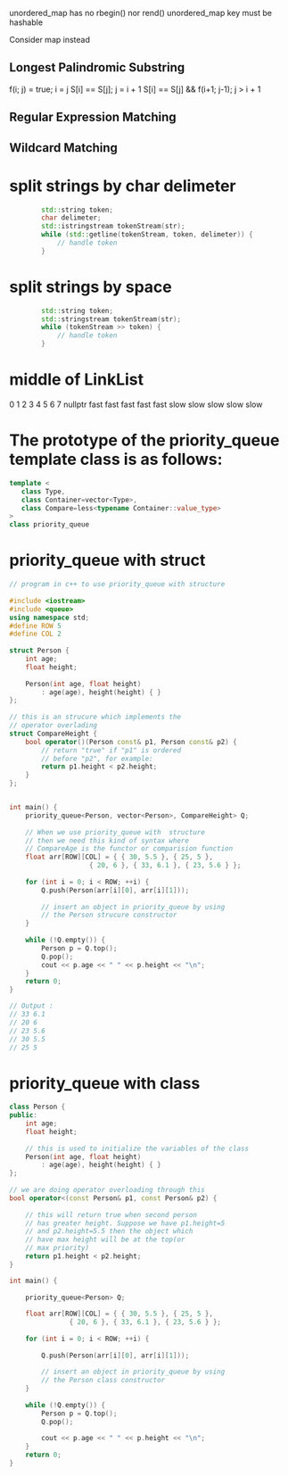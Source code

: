 unordered_map has no rbegin() nor rend()
unordered_map key must be hashable

Consider map instead



## Longest Palindromic Substring
f(i; j) =   true; i = j
            S[i] == S[j]; j = i + 1
            S[i] == S[j] && f(i+1; j-1); j > i + 1
    
## Regular Expression Matching

## Wildcard Matching

# split strings by char delimeter

```cpp
        std::string token;
        char delimeter;
        std::istringstream tokenStream(str);
        while (std::getline(tokenStream, token, delimeter)) {
            // handle token
        }
```


# split strings by space
```cpp
        std::string token;
        std::stringstream tokenStream(str);
        while (tokenStream >> token) {
            // handle token
        }
```

# middle of LinkList

0       1       2       3       4       5       6       7   nullptr
fast            fast            fast            fast        fast 
slow    slow    slow    slow    slow   



# The prototype of the priority_queue template class is as follows:

```cpp
template <
   class Type, 
   class Container=vector<Type>,
   class Compare=less<typename Container::value_type> 
>
class priority_queue
```

# priority_queue with struct
```cpp
// program in c++ to use priority_queue with structure 
  
#include <iostream> 
#include <queue> 
using namespace std; 
#define ROW 5 
#define COL 2 
  
struct Person { 
    int age; 
    float height; 
    
    Person(int age, float height)
        : age(age), height(height) { } 
}; 
  
// this is an strucure which implements the 
// operator overlading 
struct CompareHeight { 
    bool operator()(Person const& p1, Person const& p2) { 
        // return "true" if "p1" is ordered  
        // before "p2", for example: 
        return p1.height < p2.height; 
    } 
}; 


int main() { 
    priority_queue<Person, vector<Person>, CompareHeight> Q; 
  
    // When we use priority_queue with  structure 
    // then we need this kind of syntax where 
    // CompareAge is the functor or comparision function 
    float arr[ROW][COL] = { { 30, 5.5 }, { 25, 5 },  
                    { 20, 6 }, { 33, 6.1 }, { 23, 5.6 } }; 
  
    for (int i = 0; i < ROW; ++i) { 
        Q.push(Person(arr[i][0], arr[i][1])); 
  
        // insert an object in priority_queue by using 
        // the Person strucure constructor 
    } 
  
    while (!Q.empty()) { 
        Person p = Q.top(); 
        Q.pop(); 
        cout << p.age << " " << p.height << "\n"; 
    } 
    return 0; 
} 

// Output :
// 33 6.1
// 20 6
// 23 5.6
// 30 5.5
// 25 5

```


# priority_queue with class

```cpp
class Person { 
public: 
    int age; 
    float height; 
  
    // this is used to initialize the variables of the class 
    Person(int age, float height) 
        : age(age), height(height) { } 
}; 
  
// we are doing operator overloading through this 
bool operator<(const Person& p1, const Person& p2) { 
  
    // this will return true when second person  
    // has greater height. Suppose we have p1.height=5  
    // and p2.height=5.5 then the object which 
    // have max height will be at the top(or  
    // max priority) 
    return p1.height < p2.height; 
} 

int main() { 
  
    priority_queue<Person> Q; 
  
    float arr[ROW][COL] = { { 30, 5.5 }, { 25, 5 },  
               { 20, 6 }, { 33, 6.1 }, { 23, 5.6 } }; 
  
    for (int i = 0; i < ROW; ++i) { 
  
        Q.push(Person(arr[i][0], arr[i][1])); 
  
        // insert an object in priority_queue by using 
        // the Person class constructor 
    } 
  
    while (!Q.empty()) { 
        Person p = Q.top(); 
        Q.pop(); 
  
        cout << p.age << " " << p.height << "\n"; 
    } 
    return 0; 
} 
  
```